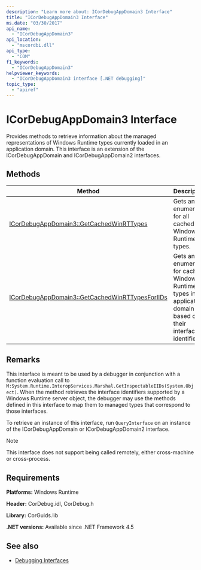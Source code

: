 ```yaml
---
description: "Learn more about: ICorDebugAppDomain3 Interface"
title: "ICorDebugAppDomain3 Interface"
ms.date: "03/30/2017"
api_name:
  - "ICorDebugAppDomain3"
api_location:
  - "mscordbi.dll"
api_type:
  - "COM"
f1_keywords:
  - "ICorDebugAppDomain3"
helpviewer_keywords:
  - "ICorDebugAppDomain3 interface [.NET debugging]"
topic_type:
  - "apiref"
---
```

# ICorDebugAppDomain3 Interface

Provides methods to retrieve information about the managed representations of Windows Runtime types currently loaded in an application domain. This interface is an extension of the ICorDebugAppDomain and ICorDebugAppDomain2 interfaces.

## Methods

|Method|Description|
|------------|-----------------|
|[ICorDebugAppDomain3::GetCachedWinRTTypes](icordebugappdomain3-getcachedwinrttypes-method.md)|Gets an enumerator for all cached Windows Runtime types.|
|[ICorDebugAppDomain3::GetCachedWinRTTypesForIIDs](icordebugappdomain3-getcachedwinrttypesforiids-method.md)|Gets an enumerator for cached Windows Runtime types in an application domain based on their interface identifiers.|

## Remarks

 This interface is meant to be used by a debugger in conjunction with a function evaluation call to `M:System.Runtime.InteropServices.Marshal.GetInspectableIIDs(System.Object)`. When the method retrieves the interface identifiers supported by a Windows Runtime server object, the debugger may use the methods defined in this interface to map them to managed types that correspond to those interfaces.

 To retrieve an instance of this interface, run `QueryInterface` on an instance of the ICorDebugAppDomain or ICorDebugAppDomain2 interface.

> [!NOTE]
> This interface does not support being called remotely, either cross-machine or cross-process.

## Requirements

 **Platforms:** Windows Runtime

 **Header:** CorDebug.idl, CorDebug.h

 **Library:** CorGuids.lib

 **.NET versions:** Available since .NET Framework 4.5

## See also

- [Debugging Interfaces](debugging-interfaces.md)
